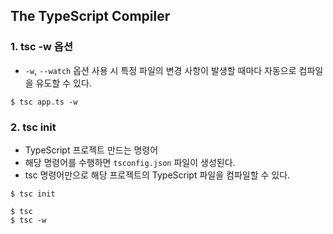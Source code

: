 
## The TypeScript Compiler

### 1. tsc -w 옵션 

* `-w`, `--watch` 옵션 사용 시 특정 파일의 변경 사항이 발생할 때마다 자동으로 컴파일을 유도할 수 있다.

```
$ tsc app.ts -w
```

### 2. tsc init

* TypeScript 프로젝트 만드는 명령어
* 해당 명령어를 수행하면 `tsconfig.json` 파일이 생성된다.
* tsc 명령어만으로 해당 프로젝트의 TypeScript 파일을 컴파일할 수 있다.

```
$ tsc init

$ tsc 
$ tsc -w
```
